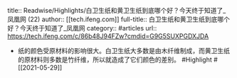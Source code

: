 title:: Readwise/Highlights/白卫生纸和黄卫生纸到底哪个好？今天终于知道了_凤凰网 (22)
author:: [[tech.ifeng.com]]
full-title:: 白卫生纸和黄卫生纸到底哪个好？今天终于知道了_凤凰网
category:: #articles
url:: https://tech.ifeng.com/c/86b48J94FZw?cmdid=G9G5SUXPGDXJDA

- 纸的颜色受原材料的影响很大。白卫生纸大多数是由木纤维制成，而黄卫生纸的原材料则多数是竹纤维，所以就造成了它们颜色的差别。 #Highlight #[[2021-05-29]]